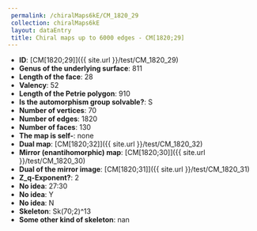 ```yaml
--- 
 permalink: /chiralMaps6kE/CM_1820_29 
 collection: chiralMaps6kE
 layout: dataEntry
 title: Chiral maps up to 6000 edges - CM[1820;29]
---
```


- **ID**: [CM[1820;29]]({{ site.url }}/test/CM_1820_29)
- **Genus of the underlying surface**: 811
- **Length of the face**: 28
- **Valency**: 52
- **Length of the Petrie polygon**: 910
- **Is the automorphism group solvable?**: S
- **Number of vertices**: 70
- **Number of edges**: 1820
- **Number of faces**: 130
- **The map is self-**: none
- **Dual map**: [CM[1820;32]]({{ site.url }}/test/CM_1820_32)
- **Mirror (enantihomorphic) map**: [CM[1820;30]]({{ site.url }}/test/CM_1820_30)
- **Dual of the mirror image**: [CM[1820;31]]({{ site.url }}/test/CM_1820_31)
- **Z_q-Exponent?**: 2
- **No idea**:  27:30
- **No idea**: Y
- **No idea**: N
- **Skeleton**: Sk(70;2)^13
- **Some other kind of skeleton**: nan
